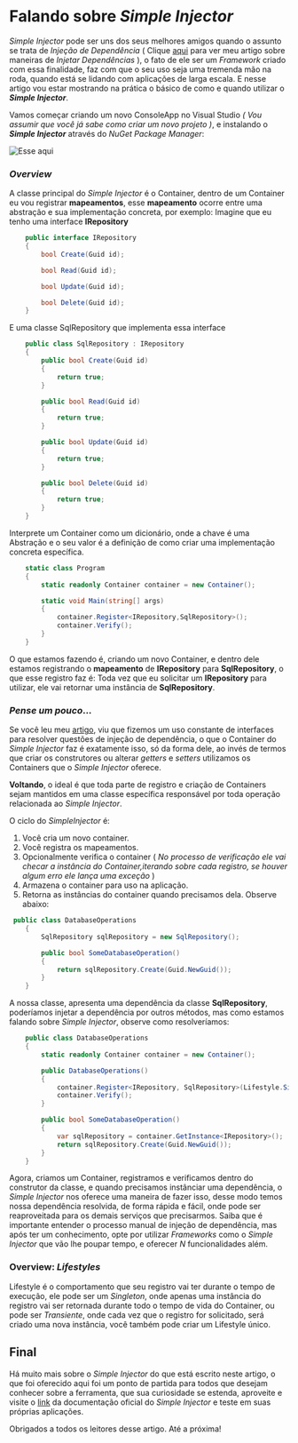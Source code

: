 # Falando sobre _Simple Injector_ 

_Simple Injector_ pode ser uns dos seus melhores amigos quando o assunto se trata de _Injeção de Dependência_ ( Clique [aqui](https://github.com/Dsouzavl/Metodos-injecao-de-dependencia) para ver meu artigo sobre maneiras de _Injetar Dependências_ ), o fato de ele ser um _Framework_ criado com essa finalidade, faz com que o seu uso seja uma tremenda mão na roda, quando está se lidando com aplicações de larga escala. E nesse artigo vou estar mostrando na prática o básico de como e quando utilizar o **_Simple Injector_**.

Vamos começar criando um novo ConsoleApp no Visual Studio _( Vou assumir que você já sabe como criar um novo projeto )_, e instalando o **_Simple Injector_** através do _NuGet Package Manager_:

![Esse aqui](C:/DEV/Projects/Falando-sobre-Simple-Injector/img/NuGet.PNG)

### _Overview_
A classe principal do _Simple Injector_ é o Container, dentro de um Container eu vou registrar **mapeamentos**, esse **mapeamento** ocorre entre uma abstração e sua implementação concreta, por exemplo: Imagine que eu tenho uma interface **IRepository** 
```csharp 
    public interface IRepository
    {
        bool Create(Guid id);

        bool Read(Guid id);

        bool Update(Guid id);

        bool Delete(Guid id);
    } 
```  
E uma classe SqlRepository que implementa essa interface

```csharp 
    public class SqlRepository : IRepository
    {
        public bool Create(Guid id)
        {
            return true;
        }

        public bool Read(Guid id)
        {
            return true;
        }

        public bool Update(Guid id)
        {
            return true;
        }

        public bool Delete(Guid id)
        {
            return true;
        }
    }
```
Interprete um Container como um dicionário, onde a chave é uma Abstração e o seu valor é a definição de como criar uma implementação concreta específica.

```csharp
    static class Program
    {
        static readonly Container container = new Container();

        static void Main(string[] args)
        {
            container.Register<IRepository,SqlRepository>();
            container.Verify();
        }
    }
``` 
O que estamos fazendo é, criando um novo Container, e dentro dele estamos registrando o **mapeamento** de **IRepository** para **SqlRepository**, o que esse registro faz é: Toda vez que eu solicitar um **IRepository** para utilizar, ele vai retornar uma instância de **SqlRepository**.

### _Pense um pouco_...

Se você leu meu [artigo](https://github.com/Dsouzavl/Metodos-injecao-de-dependencia), viu que fizemos um uso constante de interfaces para resolver questões de injeção de dependência, o que o Container do _Simple Injector_ faz é exatamente isso, só da forma dele, ao invés de termos que criar os construtores ou alterar _getters_ e _setters_ utilizamos os Containers que o _Simple Injector_ oferece.

**Voltando**, o ideal é que toda parte de registro e criação de Containers sejam mantidos em uma classe específica responsável por toda operação relacionada ao _Simple Injector_.

O ciclo do _SimpleInjector_ é:

1) Você cria um novo container.
2) Você registra os mapeamentos. 
3) Opcionalmente verifica o container ( _No processo de verificação ele vai checar a instância do Container,iterando sobre cada registro, se houver algum erro ele lança uma exceção_ )
4) Armazena o container para uso na aplicação.
5) Retorna as instâncias do container quando precisamos dela. Observe abaixo:
 
```csharp
 public class DatabaseOperations
    {
        SqlRepository sqlRepository = new SqlRepository();

        public bool SomeDatabaseOperation()
        {
            return sqlRepository.Create(Guid.NewGuid());
        }
    }
```
A nossa classe, apresenta uma dependência da classe **SqlRepository**, poderíamos injetar a dependência por outros métodos, mas como estamos falando sobre _Simple Injector_, observe como resolveríamos:

 
```csharp
    public class DatabaseOperations
    {
        static readonly Container container = new Container();

        public DatabaseOperations()
        {
            container.Register<IRepository, SqlRepository>(Lifestyle.Singleton);
            container.Verify();
        }       

        public bool SomeDatabaseOperation()
        {
            var sqlRepository = container.GetInstance<IRepository>();
            return sqlRepository.Create(Guid.NewGuid());
        }
    }
```
Agora, criamos um Container, registramos e verificamos dentro do construtor da classe, e quando precisamos instânciar uma dependência, o _Simple Injector_ nos oferece uma maneira de fazer isso, desse modo temos nossa dependência resolvida, de forma rápida e fácil, onde pode ser reaproveitada para os demais serviços que precisarmos. Saiba que é importante entender o processo manual de injeção de dependência, mas após ter um conhecimento, opte por utilizar _Frameworks_ como o _Simple Injector_ que vão lhe poupar tempo, e oferecer _N_ funcionalidades além.

### Overview: _Lifestyles_

Lifestyle é o comportamento que seu registro vai ter durante o tempo de execução, ele pode ser um _Singleton_, onde apenas uma instância do registro vai ser retornada durante todo o tempo de vida do Container, ou pode ser _Transiente_, onde cada vez que o registro for solicitado, será criado uma nova instância, você também pode criar um Lifestyle único.

## Final

Há muito mais sobre o _Simple Injector_ do que está escrito neste artigo, o que foi oferecido aqui foi um ponto de partida para todos que desejam conhecer sobre a ferramenta, que sua curiosidade se estenda, aproveite e visite o [link](http://simpleinjector.readthedocs.io/en/latest/using.html) da documentação oficial do _Simple Injector_ e teste em suas próprias aplicações.

Obrigados a todos os leitores desse artigo. Até a próxima!




